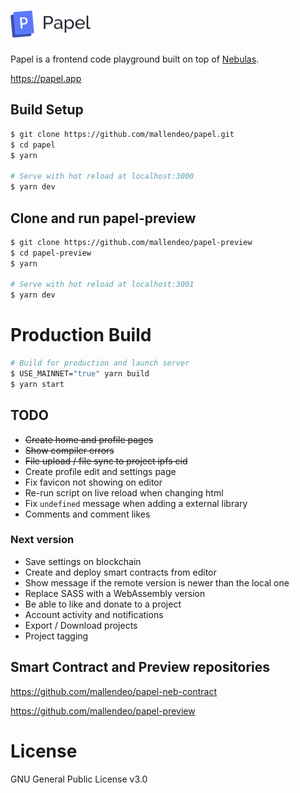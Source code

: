 <h1>
  <img src="./papel-logo.svg" alt="Papel Logo" width="128px">
</h1>

Papel is a frontend code playground built on top of [Nebulas](https://nebulas.io).

https://papel.app

## Build Setup

``` bash
$ git clone https://github.com/mallendeo/papel.git
$ cd papel
$ yarn

# Serve with hot reload at localhost:3000
$ yarn dev
```

## Clone and run papel-preview
```bash
$ git clone https://github.com/mallendeo/papel-preview
$ cd papel-preview
$ yarn

# Serve with hot reload at localhost:3001
$ yarn dev
```

# Production Build
```bash
# Build for production and launch server
$ USE_MAINNET="true" yarn build
$ yarn start
```

## TODO
- ~~Create home and profile pages~~
- ~~Show compiler errors~~
- ~~File upload / file sync to project ipfs cid~~
- Create profile edit and settings page
- Fix favicon not showing on editor
- Re-run script on live reload when changing html
- Fix `undefined` message when adding a external library
- Comments and comment likes

### Next version
- Save settings on blockchain
- Create and deploy smart contracts from editor
- Show message if the remote version is newer than the local one
- Replace SASS with a WebAssembly version
- Be able to like and donate to a project
- Account activity and notifications
- Export / Download projects
- Project tagging

## Smart Contract and Preview repositories

https://github.com/mallendeo/papel-neb-contract

https://github.com/mallendeo/papel-preview

# License
GNU General Public License v3.0
